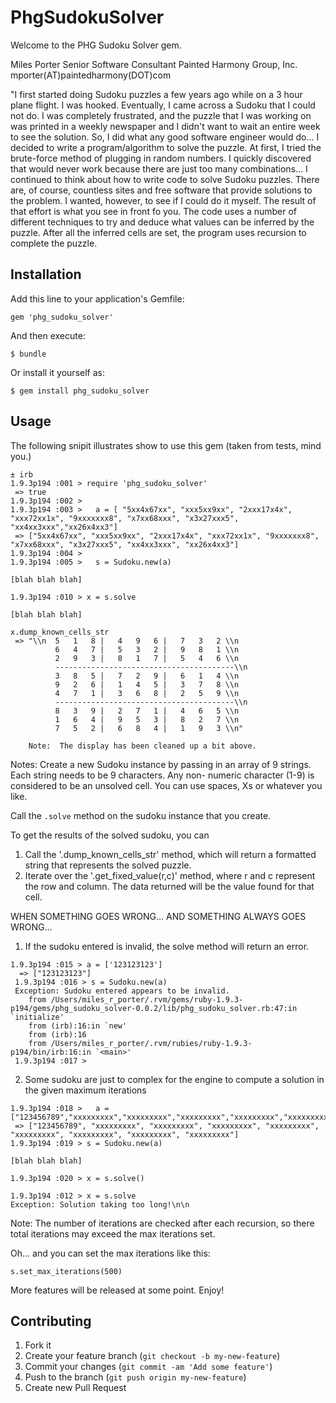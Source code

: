 # PhgSudokuSolver

Welcome to the PHG Sudoku Solver gem.

Miles Porter
Senior Software Consultant
Painted Harmony Group, Inc.
mporter(AT)paintedharmony(DOT)com

"I first started doing Sudoku puzzles a few years ago while on a 3 hour plane flight. I was hooked. Eventually, I came
across a Sudoku that I could not do. I was completely frustrated, and the puzzle that I was working on was printed in a
weekly newspaper and I didn't want to wait an entire week to see the solution. So, I did what any good software engineer
would do... I decided to write a program/algorithm to solve the puzzle. At first, I tried the brute-force method of
plugging in random numbers. I quickly discovered that would never work because there are just too many combinations...
I continued to think about how to write code to solve Sudoku puzzles. There are, of course, countless sites and free
software that provide solutions to the problem. I wanted, however, to see if I could do it myself. The result of that
effort is what you see in front fo you. The code uses a number of different techniques to try and deduce what values
can be inferred by the puzzle. After all the inferred cells are set, the program uses recursion to complete the puzzle.
## Installation

Add this line to your application's Gemfile:

    gem 'phg_sudoku_solver'

And then execute:

    $ bundle

Or install it yourself as:

    $ gem install phg_sudoku_solver

## Usage

The following snipit illustrates show to use this gem (taken from tests, mind you.)

```
± irb
1.9.3p194 :001 > require 'phg_sudoku_solver'
 => true
1.9.3p194 :002 >
1.9.3p194 :003 >   a = [ "5xx4x67xx", "xxx5xx9xx", "2xxx17x4x", "xxx72xx1x", "9xxxxxxx8", "x7xx68xxx", "x3x27xxx5", "xx4xx3xxx","xx26x4xx3"]
 => ["5xx4x67xx", "xxx5xx9xx", "2xxx17x4x", "xxx72xx1x", "9xxxxxxx8", "x7xx68xxx", "x3x27xxx5", "xx4xx3xxx", "xx26x4xx3"]
1.9.3p194 :004 >
1.9.3p194 :005 >   s = Sudoku.new(a)

[blah blah blah]

1.9.3p194 :010 > x = s.solve

[blah blah blah]

x.dump_known_cells_str
 => "\\n  5   1   8 |   4   9   6 |   7   3   2 \\n
          6   4   7 |   5   3   2 |   9   8   1 \\n
          2   9   3 |   8   1   7 |   5   4   6 \\n
          ----------------------------------------\\n
          3   8   5 |   7   2   9 |   6   1   4 \\n
          9   2   6 |   1   4   5 |   3   7   8 \\n
          4   7   1 |   3   6   8 |   2   5   9 \\n
          ----------------------------------------\\n
          8   3   9 |   2   7   1 |   4   6   5 \\n
          1   6   4 |   9   5   3 |   8   2   7 \\n
          7   5   2 |   6   8   4 |   1   9   3 \\n"
```
        Note:  The display has been cleaned up a bit above.

Notes:
  Create a new Sudoku instance by passing in an array of 9 strings.  Each string needs to be 9 characters.  Any non-
  numeric character (1-9) is considered to be an unsolved cell.  You can use spaces, Xs or whatever you like.

  Call the `.solve` method on the sudoku instance that you create.

  To get the results of the solved sudoku, you can
  1)  Call the '.dump_known_cells_str' method, which will return a formatted string that represents the solved puzzle.
  2)  Iterate over the '.get_fixed_value(r,c)' method, where r and c represent the row and column.  The data returned
      will be the value found for that cell.

  WHEN SOMETHING GOES WRONG...  AND SOMETHING ALWAYS GOES WRONG...

  1.  If the sudoku entered is invalid, the solve method will return an error.

```
1.9.3p194 :015 > a = ['123123123']
  => ["123123123"]
 1.9.3p194 :016 > s = Sudoku.new(a)
 Exception: Sudoku entered appears to be invalid.
 	from /Users/miles_r_porter/.rvm/gems/ruby-1.9.3-p194/gems/phg_sudoku_solver-0.0.2/lib/phg_sudoku_solver.rb:47:in `initialize'
 	from (irb):16:in `new'
 	from (irb):16
 	from /Users/miles_r_porter/.rvm/rubies/ruby-1.9.3-p194/bin/irb:16:in `<main>'
 1.9.3p194 :017 >
```

  2.  Some sudoku are just to complex for the engine to compute a solution in the given maximum iterations

  ```
  1.9.3p194 :018 >   a = ["123456789","xxxxxxxxx","xxxxxxxxx","xxxxxxxxx","xxxxxxxxx","xxxxxxxxx","xxxxxxxxx","xxxxxxxxx","xxxxxxxxx"]
   => ["123456789", "xxxxxxxxx", "xxxxxxxxx", "xxxxxxxxx", "xxxxxxxxx", "xxxxxxxxx", "xxxxxxxxx", "xxxxxxxxx", "xxxxxxxxx"]
  1.9.3p194 :019 > s = Sudoku.new(a)

  [blah blah blah]

  1.9.3p194 :020 > x = s.solve()

  1.9.3p194 :012 > x = s.solve
  Exception: Solution taking too long!\n\n
  ```

  Note:  The number of iterations are checked after each recursion, so there total iterations may exceed the max
  iterations set.

  Oh...  and you can set the max iterations like this:

  `s.set_max_iterations(500)`


  More features will be released at some point.  Enjoy!


## Contributing

1. Fork it
2. Create your feature branch (`git checkout -b my-new-feature`)
3. Commit your changes (`git commit -am 'Add some feature'`)
4. Push to the branch (`git push origin my-new-feature`)
5. Create new Pull Request

